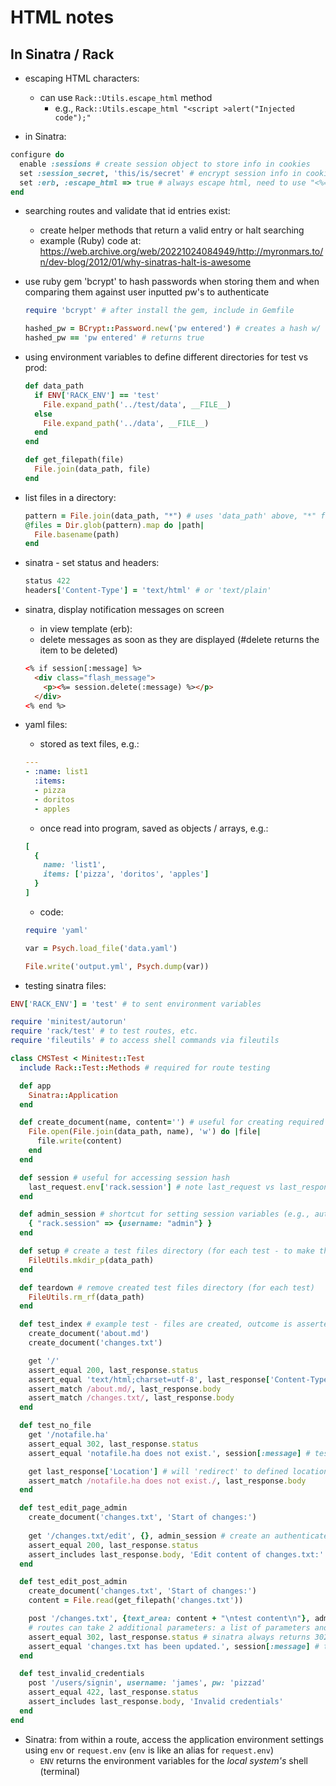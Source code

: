 # HTML notes

## In Sinatra / Rack
- escaping HTML characters:
  - can use `Rack::Utils.escape_html` method 
    - e.g., `Rack::Utils.escape_html "<script >alert("Injected code");"`

- in Sinatra:
```ruby
configure do
  enable :sessions # create session object to store info in cookies
  set :session_secret, 'this/is/secret' # encrypt session info in cookie
  set :erb, :escape_html => true # always escape html, need to use "<%== var %> in erb
end
```

- searching routes and validate that id entries exist:
  - create helper methods that return a valid entry or halt searching
  - example (Ruby) code at: https://web.archive.org/web/20221024084949/http://myronmars.to/n/dev-blog/2012/01/why-sinatras-halt-is-awesome

- use ruby gem 'bcrypt' to hash passwords when storing them and when comparing them against user inputted pw's to authenticate
  ```ruby
  require 'bcrypt' # after install the gem, include in Gemfile

  hashed_pw = BCrypt::Password.new('pw entered') # creates a hash w/ salt
  hashed_pw == 'pw entered' # returns true
  ```

- using environment variables to define different directories for test vs prod:
  ```ruby
  def data_path
    if ENV['RACK_ENV'] == 'test'
      File.expand_path('../test/data', __FILE__)
    else
      File.expand_path('../data', __FILE__)
    end
  end

  def get_filepath(file)
    File.join(data_path, file)
  end
  ```

- list files in a directory:
  ```ruby
  pattern = File.join(data_path, "*") # uses 'data_path' above, "*" for all files
  @files = Dir.glob(pattern).map do |path|
    File.basename(path)
  end
  ```

- sinatra - set status and headers:
  ```ruby
  status 422
  headers['Content-Type'] = 'text/html' # or 'text/plain'
  ```

- sinatra, display notification messages on screen
  - in view template (erb):
  - delete messages as soon as they are displayed (#delete returns the item to be deleted)
  ```html
  <% if session[:message] %>
    <div class="flash_message">
      <p><%= session.delete(:message) %></p>
    </div>
  <% end %>
  ```

- yaml files:
  - stored as text files, e.g.:
  ```yaml
  ---
  - :name: list1
    :items:
    - pizza
    - doritos
    - apples
  ```
  - once read into program, saved as objects / arrays, e.g.:
  ```ruby
  [
    {
      name: 'list1',
      items: ['pizza', 'doritos', 'apples']
    }
  ]
  ```
  - code:
  ```ruby
  require 'yaml'
  
  var = Psych.load_file('data.yaml')

  File.write('output.yml', Psych.dump(var))
  ```

- testing sinatra files:
```ruby
ENV['RACK_ENV'] = 'test' # to sent environment variables

require 'minitest/autorun'
require 'rack/test' # to test routes, etc.
require 'fileutils' # to access shell commands via fileutils

class CMSTest < Minitest::Test
  include Rack::Test::Methods # required for route testing

  def app
    Sinatra::Application
  end

  def create_document(name, content='') # useful for creating required files for each test
    File.open(File.join(data_path, name), 'w') do |file|
      file.write(content)
    end
  end

  def session # useful for accessing session hash
    last_request.env['rack.session'] # note last_request vs last_response
  end

  def admin_session # shortcut for setting session variables (e.g., authenticating a user)
    { "rack.session" => {username: "admin"} }
  end

  def setup # create a test files directory (for each test - to make them independent)
    FileUtils.mkdir_p(data_path)
  end

  def teardown # remove created test files directory (for each test)
    FileUtils.rm_rf(data_path)
  end

  def test_index # example test - files are created, outcome is asserted
    create_document('about.md')
    create_document('changes.txt')

    get '/'
    assert_equal 200, last_response.status
    assert_equal 'text/html;charset=utf-8', last_response['Content-Type']
    assert_match /about.md/, last_response.body
    assert_match /changes.txt/, last_response.body
  end

  def test_no_file
    get '/notafile.ha'
    assert_equal 302, last_response.status
    assert_equal 'notafile.ha does not exist.', session[:message] # tests session[:message] directly

    get last_response['Location'] # will 'redirect' to defined location (browsers do this automatically, test suite needs to do it manually)
    assert_match /notafile.ha does not exist./, last_response.body
  end

  def test_edit_page_admin
    create_document('changes.txt', 'Start of changes:')
    
    get '/changes.txt/edit', {}, admin_session # create an authenticated session by setting session variables
    assert_equal 200, last_response.status
    assert_includes last_response.body, 'Edit content of changes.txt:'
  end

  def test_edit_post_admin
    create_document('changes.txt', 'Start of changes:')
    content = File.read(get_filepath('changes.txt'))

    post '/changes.txt', {text_area: content + "\ntest content\n"}, admin_session # authenticated session & other params
    # routes can take 2 additional parameters: a list of parameters and then a list of environment variables (both are hashes)
    assert_equal 302, last_response.status # sinatra always returns 302 for testing, not 303 like browser
    assert_equal 'changes.txt has been updated.', session[:message] # tests session[:message] directly
  end

  def test_invalid_credentials
    post '/users/signin', username: 'james', pw: 'pizzad'
    assert_equal 422, last_response.status
    assert_includes last_response.body, 'Invalid credentials'
  end
end
```

- Sinatra:  from within a route, access the application environment settings using `env` or `request.env` (`env` is like an alias for `request.env`)
  - `ENV` returns the environment variables for the *local system's* shell (terminal)

